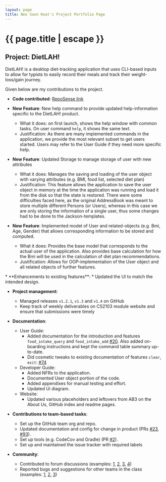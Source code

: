 ```yaml
---
layout: page
title: Neo Soon Keat's Project Portfolio Page
---
```


<h1 class="post-title">{{ page.title | escape }}</h1>

## Project: DietLAH!

DietLAH! is a desktop diet-tracking application that uses CLI-based inputs to allow for typists to easily record their meals and track their weight-loss/gain journey.

Given below are my contributions to the project.

- **Code contributed**: [RepoSense link](https://nus-cs2103-ay2021s2.github.io/tp-dashboard/?search=&sort=groupTitle&sortWithin=title&timeframe=commit&mergegroup=&groupSelect=groupByRepos&breakdown=true&checkedFileTypes=docs~functional-code~test-code~other&since=&tabOpen=true&tabType=authorship&tabAuthor=SoonKeatNeo&tabRepo=AY2021S2-CS2103T-T12-2%2Ftp%5Bmaster%5D&authorshipIsMergeGroup=false&authorshipFileTypes=docs~functional-code~test-code~other&authorshipIsBinaryFileTypeChecked=false)

* **New Feature**: New help command to provide updated help-information specific to the DietLAH! product.
    * What it does: on first launch, shows the help window with common tasks. On user command `help`, it shows the same text.
    * Justification: As there are many implemented commands in the application, we provide the most relevant subset to get users started. Users may refer to the User Guide if they need more specific help.

* **New Feature**: Updated Storage to manage storage of user with new attributes
    * What it does: Manages the saving and loading of the user object with varying attributes (e.g. BMI, food list, selected diet plan)
    * Justification: This feature allows the application to save the user object in memory at the time the application was running and load it from the disk so that the state is restored. There were some difficulties faced here, as the original AddressBook was meant to store multiple different Persons (or Users), whereas in this case we are only storing the information of a single user, thus some changes had to be done to the Jackson-templates.

* **New Feature**: Implemented model of User and related-objects (e.g. Bmi, Age, Gender) that allows corresponding information to be stored and computed.
    * What it does: Provides the base model that corresponds to the actual user of the application. Also provides base calculation for how the Bmi will be used in the calculation of diet plan recommendations.
    * Justification: Allows for OOP-implementation of the User object and all related objects of further features.
<div style="page-break-after: always;"></div>
* **Enhancements to existing features**:
  * Updated the UI to match the intended design.


* **Project management**:
    * Managed releases `v1.2.1`, `v1.3` and `v1.4` on GitHub
    * Keep track of weekly deliverables on CS2103 module website and ensure that submissions were timely
  
* **Documentation**:
    * User Guide:
        * Added documentation for the introduction and features `food_intake_query` and `food_intake_add` [\#20](https://github.com/AY2021S2-CS2103T-T12-2/tp/pull/20). Also added on-boarding instructions and kept the command table summary up-to-date.
        * Did cosmetic tweaks to existing documentation of features `clear`, `exit`: [\#74]()
    * Developer Guide:
        * Added NFRs to the application.
        * Documented User object portion of the code.
        * Added appendixes for manual testing and effort.
        * Updated Ui diagram.
    * Website:
        * Updated various placeholders and leftovers from AB3 on the About Us, GitHub index and readme pages.

* **Contributions to team-based tasks**:
    * Set up the GitHub team org and repo.
    * Updated documentation and config for change in product (PRs [\#23](https://github.com/AY2021S2-CS2103T-T12-2/tp/pull/23), [\#93](https://github.com/AY2021S2-CS2103T-T12-2/tp/pull/93)).
    * Set up tools (e.g. CodeCov and Gradle) (PR [\#2](https://github.com/AY2021S2-CS2103T-T12-2/tp/pull/2)).
    * Set up and maintained the issue tracker with required labels

* **Community**:
    * Contributed to forum discussions (examples: [1](https://github.com/nus-cs2103-AY2021S2/forum/issues/5#issuecomment-761537781), [2](https://github.com/nus-cs2103-AY2021S2/forum/issues/156#issuecomment-780712826), [3](https://github.com/nus-cs2103-AY2021S2/forum/issues/145#issuecomment-779743886), [4](https://github.com/nus-cs2103-AY2021S2/forum/issues/58#issuecomment-768847590))
    * Reported bugs and suggestions for other teams in the class (examples: [1](https://github.com/AY2021S2-CS2103T-T10-1/tp/issues/304), [2](https://github.com/AY2021S2-CS2103T-T10-1/tp/issues/310), [3](https://github.com/AY2021S2-CS2103T-T10-1/tp/issues/303))
